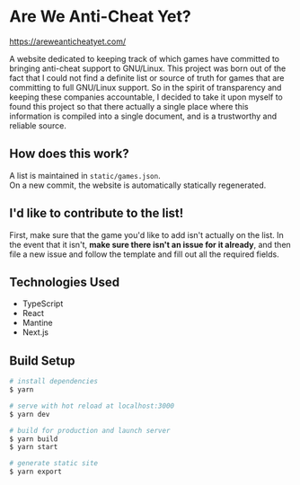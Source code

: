 # Are We Anti-Cheat Yet?

https://areweanticheatyet.com/

A website dedicated to keeping track of which games have committed to bringing anti-cheat support to GNU/Linux. This project was born out of the fact that I could not find a definite list or source of truth for games that are committing to full GNU/Linux support. So in the spirit of transparency and keeping these companies accountable, I decided to take it upon myself to found this project so that there actually a single place where this information is compiled into a single document, and is a trustworthy and reliable source.

## How does this work?

A list is maintained in `static/games.json`.  
On a new commit, the website is automatically statically regenerated.

## I'd like to contribute to the list!

First, make sure that the game you'd like to add isn't actually on the list. In the event that it isn't, **make sure there isn't an issue for it already**, and then file a new issue and follow the template and fill out all the required fields.

## Technologies Used
- TypeScript
- React
- Mantine
- Next.js

## Build Setup

```bash
# install dependencies
$ yarn

# serve with hot reload at localhost:3000
$ yarn dev

# build for production and launch server
$ yarn build
$ yarn start

# generate static site
$ yarn export
```